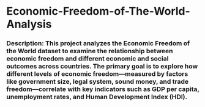 # Economic-Freedom-of-The-World-Analysis

### Description: This project analyzes the Economic Freedom of the World dataset to examine the relationship between economic freedom and different economic and social outcomes across countries. The primary goal is to explore how different levels of economic freedom—measured by factors like government size, legal system, sound money, and trade freedom—correlate with key indicators such as GDP per capita, unemployment rates, and Human Development Index (HDI).
